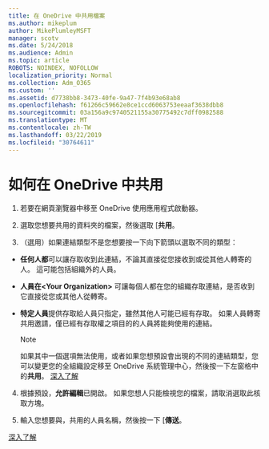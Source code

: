 ```yaml
---
title: 在 OneDrive 中共用檔案
ms.author: mikeplum
author: MikePlumleyMSFT
manager: scotv
ms.date: 5/24/2018
ms.audience: Admin
ms.topic: article
ROBOTS: NOINDEX, NOFOLLOW
localization_priority: Normal
ms.collection: Adm_O365
ms.custom: ''
ms.assetid: d7738bb8-3473-40fe-9a47-7f4b93e68ab8
ms.openlocfilehash: f61266c59662e8ce1ccd6063753eeaaf3638dbb8
ms.sourcegitcommit: 03a156a9c9740521155a30775492c7dff0982588
ms.translationtype: MT
ms.contentlocale: zh-TW
ms.lasthandoff: 03/22/2019
ms.locfileid: "30764611"
---
```

# <a name="how-to-share-in-onedrive"></a>如何在 OneDrive 中共用

1. 若要在網頁瀏覽器中移至 OneDrive 使用應用程式啟動器。 
    
2. 選取您想要共用的資料夾的檔案，然後選取 [**共用**。
    
3. （選用）如果連結類型不是您想要按一下向下箭頭以選取不同的類型：
    
  - **任何人都**可以讓存取收到此連結，不論其直接從您接收到或從其他人轉寄的人。 這可能包括組織外的人員。 
    
  - **人員在\<Your Organization\>** 可讓每個人都在您的組織存取連結，是否收到它直接從您或其他人從轉寄。 
    
  - **特定人員**提供存取給人員只指定，雖然其他人可能已經有存取。 如果人員轉寄共用邀請，僅已經有存取權之項目的的人員將能夠使用的連結。 
    
    > [!NOTE]
    > 如果其中一個選項無法使用，或者如果您想預設會出現的不同的連結類型，您可以變更您的全組織設定移至 OneDrive 系統管理中心，然後按一下左窗格中的**共用**。 [深入了解](https://go.microsoft.com/fwlink/?linkid=871961)
  
4. 根據預設，**允許編輯**已開啟。 如果您想人只能檢視您的檔案，請取消選取此核取方塊。 
    
5. 輸入您想要與，共用的人員名稱，然後按一下 [**傳送**。
    
[深入了解](https://go.microsoft.com/fwlink/?linkid=871861)
  

